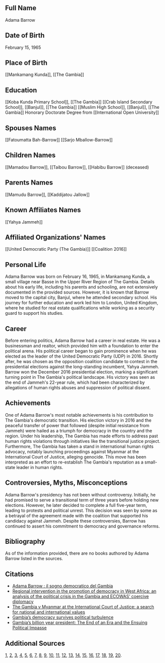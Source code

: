 ## Full Name
Adama Barrow

## Date of Birth
February 15, 1965

## Place of Birth
[[Mankamang Kunda]], [[The Gambia]]

## Education
[[Koba Kunda Primary School]], [[The Gambia]]
[[Crab Island Secondary School]], [[Banjul]], [[The Gambia]]
[[Muslim High School]], [[Banjul]], [[The Gambia]]
Honorary Doctorate Degree from [[International Open University]]

## Spouses Names
[[Fatoumatta Bah-Barrow]]
[[Sarjo Mballow-Barrow]]

## Children Names
[[Mamadou Barrow]], [[Taibou Barrow]], [[Habibu Barrow]] (deceased)
## Parents Names
[[Mamudu Barrow]], [[Kaddijatou Jallow]]

## Known Affiliates Names
[[Yahya Jammeh]]

## Affiliated Organizations' Names
[[United Democratic Party (The Gambia)]]
[[Coalition 2016]]

## Personal Life

Adama Barrow was born on February 16, 1965, in Mankamang Kunda, a small village near Basse in the Upper River Region of The Gambia. Details about his early life, including his parents and schooling, are not extensively documented in the provided sources. However, it is known that Barrow moved to the capital city, Banjul, where he attended secondary school. His journey for further education and work led him to London, United Kingdom, where he studied for real estate qualifications while working as a security guard to support his studies.

## Career

Before entering politics, Adama Barrow had a career in real estate. He was a businessman and realtor, which provided him with a foundation to enter the political arena. His political career began to gain prominence when he was elected as the leader of the United Democratic Party (UDP) in 2016. Shortly after, he was chosen as the opposition coalition candidate to contest in the presidential elections against the long-standing incumbent, Yahya Jammeh. Barrow won the December 2016 presidential election, marking a significant turning point in The Gambia's political landscape. His victory was seen as the end of Jammeh's 22-year rule, which had been characterized by allegations of human rights abuses and suppression of political dissent.

## Achievements

One of Adama Barrow's most notable achievements is his contribution to The Gambia's democratic transition. His election victory in 2016 and the peaceful transfer of power that followed (despite initial resistance from Jammeh) were hailed as a triumph for democracy in the country and the region. Under his leadership, The Gambia has made efforts to address past human rights violations through initiatives like the transitional justice project. Furthermore, The Gambia has taken a stand in international human rights advocacy, notably launching proceedings against Myanmar at the International Court of Justice, alleging genocide. This move has been interpreted as an effort to re-establish The Gambia's reputation as a small-state leader in human rights.

## Controversies, Myths, Misconceptions

Adama Barrow's presidency has not been without controversy. Initially, he had promised to serve a transitional term of three years before holding new elections. However, he later decided to complete a full five-year term, leading to protests and political unrest. This decision was seen by some as a betrayal of the agreement made with the coalition that supported his candidacy against Jammeh. Despite these controversies, Barrow has continued to assert his commitment to democracy and governance reforms.

## Bibliography

As of the information provided, there are no books authored by Adama Barrow listed in the sources.

## Citations

- [Adama Barrow : il sogno democratico del Gambia](https://www.semanticscholar.org/paper/20c12a2d69f5e4d9f54b2f602c7c1ee0309e605c)
- [Regional intervention in the promotion of democracy in West Africa: an analysis of the political crisis in the Gambia and ECOWAS’ coercive diplomacy](https://www.semanticscholar.org/paper/cd3b90bc4793a227c9e862e27d0b3d896e67e17f)
- [The Gambia v Myanmar at the International Court of Justice: a search for national and international values](https://www.semanticscholar.org/paper/d0761e652262b59efdd166ad0d712659ecbcf4f9)
- [Gambia’s democracy survives political turbulence](https://www.semanticscholar.org/paper/0eda55c0ea52ad5a2966d46d0fca01fc1652b98b)
- [Gambia’s billion year president: The End of an Era and the Ensuing Political Impasse](https://www.semanticscholar.org/paper/99eb16bceb465b74d783ed6f956f60b1b6638c86)

## Additional Sources
[1](https://www.semanticscholar.org/paper/20c12a2d69f5e4d9f54b2f602c7c1ee0309e605c), [2](https://www.semanticscholar.org/paper/cd3b90bc4793a227c9e862e27d0b3d896e67e17f), [3](https://www.semanticscholar.org/paper/d0761e652262b59efdd166ad0d712659ecbcf4f9), [4](https://www.semanticscholar.org/paper/9d176c197d00e9691f37e81c5134ef660a802193), [5](https://www.semanticscholar.org/paper/99eb16bceb465b74d783ed6f956f60b1b6638c86), [6](https://www.semanticscholar.org/paper/6562224c9caff0678b32870ee26eabf1fff5c828), [7](https://www.semanticscholar.org/paper/7448c86e26b9e9f8e73620f177733e25c381fed9), [8](https://www.semanticscholar.org/paper/0eda55c0ea52ad5a2966d46d0fca01fc1652b98b), [9](https://www.semanticscholar.org/paper/cc69f7c2f60e9ce78929faf307d98666b4b44c33), [10](https://www.semanticscholar.org/paper/de93e574ce59676d1accbc701197aee3e43d7cb5), [11](https://www.semanticscholar.org/paper/a92df0452b9e8a77256792fdcd0ed50d9e466d28), [12](https://www.semanticscholar.org/paper/5830bf7b03556487a169e30c23c8cfccf8819194), [13](https://www.semanticscholar.org/paper/a8dced15a11fb095eac4a49767599f5f973ecd21), [14](https://www.semanticscholar.org/paper/1eb75b1c05c5d4332e36265776afff01d035919a), [15](https://www.semanticscholar.org/paper/fab597c2947e0805afe009d8813b870a11d4d6a3), [16](https://www.semanticscholar.org/paper/6ae33a12ffc25c9f5bd6fe687c0a2a81cee406a3), [17](https://www.semanticscholar.org/paper/40251a991ed900c4acb51d1ec8e847ca78188ace), [18](https://www.semanticscholar.org/paper/505048760b3583176a2e9bf0238b4eac93ad6c84), [19](https://www.semanticscholar.org/paper/5cecddd62c513eff21aa06eaeca4ef494eb38d0b), [20](https://www.semanticscholar.org/paper/d278524c5eef28a37b5e821f486c7934f70af6c1).